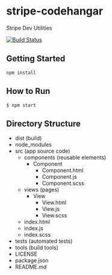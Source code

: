 # stripe-codehangar
Stripe Dev Utilities

[![Build Status](https://travis-ci.org/codehangar/stripe-codehangar.svg?branch=master)](https://travis-ci.org/codehangar/stripe-codehangar)

## Getting Started
```shell
npm install
```

## How to Run
```shell
$ npm start
```

## Directory Structure
- dist (build)
- node_modules
- src (app source code)
	- components (reusable elements)
 		- Component
 			- Component.html
 			- Component.js
 			- Component.scss
	- views (pages)
		- View
			- View.html
			- View.js
			- View.scss
	- index.html
	- index.js
	- index.scss
- tests (automated tests)
- tools (build tools)
- LICENSE
- package.json
- README.md

